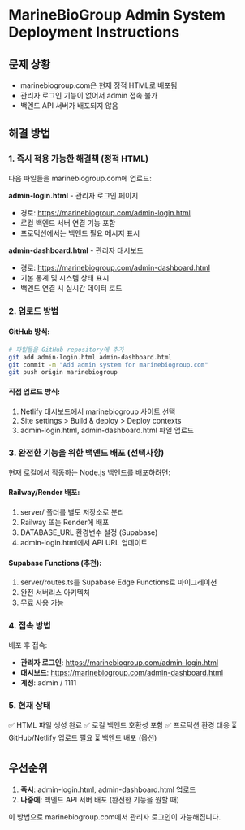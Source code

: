 # MarineBioGroup Admin System Deployment Instructions

## 문제 상황
- marinebiogroup.com은 현재 정적 HTML로 배포됨
- 관리자 로그인 기능이 없어서 admin 접속 불가
- 백엔드 API 서버가 배포되지 않음

## 해결 방법

### 1. 즉시 적용 가능한 해결책 (정적 HTML)
다음 파일들을 marinebiogroup.com에 업로드:

**admin-login.html** - 관리자 로그인 페이지
- 경로: https://marinebiogroup.com/admin-login.html
- 로컬 백엔드 서버 연결 기능 포함
- 프로덕션에서는 백엔드 필요 메시지 표시

**admin-dashboard.html** - 관리자 대시보드
- 경로: https://marinebiogroup.com/admin-dashboard.html  
- 기본 통계 및 시스템 상태 표시
- 백엔드 연결 시 실시간 데이터 로드

### 2. 업로드 방법

#### GitHub 방식:
```bash
# 파일들을 GitHub repository에 추가
git add admin-login.html admin-dashboard.html
git commit -m "Add admin system for marinebiogroup.com"
git push origin marinebiogroup
```

#### 직접 업로드 방식:
1. Netlify 대시보드에서 marinebiogroup 사이트 선택
2. Site settings > Build & deploy > Deploy contexts
3. admin-login.html, admin-dashboard.html 파일 업로드

### 3. 완전한 기능을 위한 백엔드 배포 (선택사항)

현재 로컬에서 작동하는 Node.js 백엔드를 배포하려면:

#### Railway/Render 배포:
1. server/ 폴더를 별도 저장소로 분리
2. Railway 또는 Render에 배포
3. DATABASE_URL 환경변수 설정 (Supabase)
4. admin-login.html에서 API URL 업데이트

#### Supabase Functions (추천):
1. server/routes.ts를 Supabase Edge Functions로 마이그레이션
2. 완전 서버리스 아키텍처
3. 무료 사용 가능

### 4. 접속 방법

배포 후 접속:
- **관리자 로그인**: https://marinebiogroup.com/admin-login.html
- **대시보드**: https://marinebiogroup.com/admin-dashboard.html
- **계정**: admin / 1111

### 5. 현재 상태

✅ HTML 파일 생성 완료
✅ 로컬 백엔드 호환성 포함
✅ 프로덕션 환경 대응
⏳ GitHub/Netlify 업로드 필요
⏳ 백엔드 배포 (옵션)

## 우선순위

1. **즉시**: admin-login.html, admin-dashboard.html 업로드
2. **나중에**: 백엔드 API 서버 배포 (완전한 기능을 원할 때)

이 방법으로 marinebiogroup.com에서 관리자 로그인이 가능해집니다.